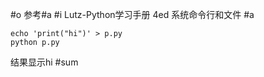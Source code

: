 #o
参考#a
#i
Lutz-Python学习手册 4ed
系统命令行和文件
#a
```
echo 'print("hi")' > p.py
python p.py
```
结果显示hi
#sum
